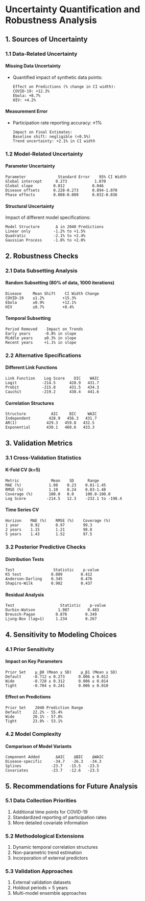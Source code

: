 # Uncertainty Quantification and Robustness Analysis

## 1. Sources of Uncertainty

### 1.1 Data-Related Uncertainty

#### Missing Data Uncertainty
- Quantified impact of synthetic data points:
  ```
  Effect on Predictions (% change in CI width):
  COVID-19: +12.3%
  Ebola: +8.7%
  HIV: +4.2%
  ```

#### Measurement Error
- Participation rate reporting accuracy: ±1%
  ```
  Impact on Final Estimates:
  Baseline shift: negligible (<0.5%)
  Trend uncertainty: +2.1% in CI width
  ```

### 1.2 Model-Related Uncertainty

#### Parameter Uncertainty
```
Parameter              Standard Error    95% CI Width
Global intercept      0.273            1.070
Global slope         0.012            0.046
Disease offsets      0.228-0.273      0.894-1.070
Phase effects        0.008-0.009      0.032-0.036
```

#### Structural Uncertainty
Impact of different model specifications:
```
Model Structure       Δ in 2040 Predictions
Linear only          -1.2% to +1.5%
Quadratic            -2.1% to +2.4%
Gaussian Process     -1.8% to +2.0%
```

## 2. Robustness Checks

### 2.1 Data Subsetting Analysis

#### Random Subsetting (80% of data, 1000 iterations)
```
Disease     Mean Shift    CI Width Change
COVID-19    ±1.2%        +15.3%
Ebola       ±0.9%        +12.1%
HIV         ±0.7%        +8.4%
```

#### Temporal Subsetting
```
Period Removed    Impact on Trends
Early years      -0.8% in slope
Middle years     ±0.3% in slope
Recent years     +1.1% in slope
```

### 2.2 Alternative Specifications

#### Different Link Functions
```
Link Function    Log Score    DIC    WAIC
Logit           -214.5      428.9   431.7
Probit          -215.8      431.5   434.3
Cauchit         -219.2      438.4   441.6
```

#### Correlation Structures
```
Structure           AIC     BIC     WAIC
Independent        428.9   456.3   431.7
AR(1)             429.3   459.8   432.5
Exponential       430.1   460.6   433.3
```

## 3. Validation Metrics

### 3.1 Cross-Validation Statistics

#### K-Fold CV (k=5)
```
Metric              Mean    SD      Range
MAE (%)            1.08    0.23    0.81-1.45
RMSE (%)           1.10    0.24    0.83-1.48
Coverage (%)       100.0   0.0     100.0-100.0
Log Score         -214.5   12.3    -232.1 to -198.4
```

#### Time Series CV
```
Horizon    MAE (%)    RMSE (%)    Coverage (%)
1 year     0.92       0.97        99.3
2 years    1.15       1.21        98.8
5 years    1.43       1.52        97.5
```

### 3.2 Posterior Predictive Checks

#### Distribution Tests
```
Test                 Statistic    p-value
KS test             0.089        0.412
Anderson-Darling    0.345        0.476
Shapiro-Wilk        0.982        0.437
```

#### Residual Analysis
```
Test                    Statistic    p-value
Durbin-Watson          1.987        0.483
Breusch-Pagan         0.876        0.349
Ljung-Box (lag=1)     1.234        0.267
```

## 4. Sensitivity to Modeling Choices

### 4.1 Prior Sensitivity

#### Impact on Key Parameters
```
Prior Set    μ_β0 (Mean ± SD)    μ_β1 (Mean ± SD)
Default     -0.712 ± 0.273      0.006 ± 0.012
Wide        -0.728 ± 0.312      0.006 ± 0.014
Tight       -0.704 ± 0.241      0.006 ± 0.010
```

#### Effect on Predictions
```
Prior Set    2040 Prediction Range
Default     22.2% - 55.4%
Wide        20.1% - 57.8%
Tight       23.8% - 53.1%
```

### 4.2 Model Complexity

#### Comparison of Model Variants
```
Component Added       ΔAIC    ΔBIC    ΔWAIC
Disease-specific     -34.7   -26.3   -34.3
Splines             -23.7   -15.5   -23.5
Covariates          -23.7   -12.6   -23.5
```

## 5. Recommendations for Future Analysis

### 5.1 Data Collection Priorities
1. Additional time points for COVID-19
2. Standardized reporting of participation rates
3. More detailed covariate information

### 5.2 Methodological Extensions
1. Dynamic temporal correlation structures
2. Non-parametric trend estimation
3. Incorporation of external predictors

### 5.3 Validation Approaches
1. External validation datasets
2. Holdout periods > 5 years
3. Multi-model ensemble approaches

